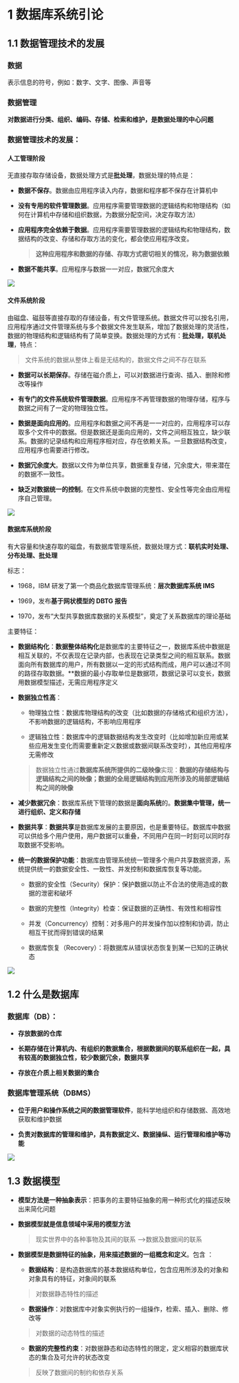 # 1 数据库系统引论

##  1.1 数据管理技术的发展

### 数据

表示信息的符号，例如：数字、文字、图像、声音等

### 数据管理

**对数据进行分类、组织、编码、存储、检索和维护，是数据处理的中心问题**

### 数据管理技术的发展：

#### 人工管理阶段

无直接存取存储设备，数据处理方式是**批处理**，数据处理的特点是：

+ **数据不保存**。数据由应用程序读入内存，数据和程序都不保存在计算机中

+ **没有专用的软件管理数据**。应用程序需要管理数据的逻辑结构和物理结构（如何在计算机中存储和组织数据，为数据分配空间，决定存取方法）

+ **应用程序完全依赖于数据**。应用程序需要管理数据的逻辑结构和物理结构，数据结构的改变、存储和存取方法的变化，都会使应用程序改变。

    > **这种应用程序和数据的存储、存取方式密切相关的情况，称为数据依赖**

+ **数据不能共享**。应用程序与数据一一对应，数据冗余度大

![](./img/1-1.png)

#### 文件系统阶段

由磁盘、磁鼓等直接存取的存储设备，有文件管理系统。数据文件可以按名引用，应用程序通过文件管理系统与多个数据文件发生联系，增加了数据处理的灵活性，数据的物理结构和逻辑结构有了简单变换。数据处理的方式有：**批处理，联机处理**，特点：

> 文件系统的数据从整体上看是无结构的，数据文件之间不存在联系

+ **数据可以长期保存**。存储在磁介质上，可以对数据进行查询、插入、删除和修改等操作

+ **有专门的文件系统软件管理数据**。应用程序不再管理数据的物理存储，程序与数据之间有了一定的物理独立性。

+ **数据是面向应用的**。应用程序和数据之间不再是一一对应的，应用程序可以存取多个文件中的数据。但是数据还是面向应用的，文件之间相互独立，缺少联系。数据的记录结构和应用程序相对应，存在依赖关系。一旦数据结构改变，应用程序也需要进行修改。

+ **数据冗余度大**。数据以文件为单位共享，数据重复存储，冗余度大，带来潜在的数据不一致性。

+ **缺乏对数据统一的控制**。在文件系统中数据的完整性、安全性等完全由应用程序自己管理。

![](./img/1-2.png)

#### 数据库系统阶段

有大容量和快速存取的磁盘，有数据库管理系统，数据处理方式：**联机实时处理、分布处理、批处理**

标志：

+ 1968，IBM 研发了第一个商品化数据库管理系统：**层次数据库系统 IMS**

+ 1969，发布**基于网状模型的 DBTG 报告**

+ 1970，发布“大型共享数据库数据的关系模型”，奠定了关系数据库的理论基础

主要特征：

+ **数据结构化**：**数据整体结构化**是数据库的主要特征之一，数据库系统中数据是相互关联的，不仅表现在记录内部，也表现在记录类型之间的相互联系。数据面向所有数据库的用户，所有数据以一定的形式结构而成，用户可以通过不同的路径存取数据。**数据的最小存取单位是数据项，数据记录可以变长，数据用数据模型描述，无需应用程序定义

+ **数据独立性高**：

    + 物理独立性：数据库物理结构的改变（比如数据的存储格式和组织方法），不影响数据的逻辑结构，不影响应用程序
    
    + 逻辑独立性：数据库中的逻辑数据结构发生改变时（比如增加新应用或某些应用发生变化而需要重新定义数据或数据间联系改变时），其他应用程序无需修改

    > 数据独立性通过**数据库系统所提供的二级映像**实现：**数据的存储结构与逻辑结构之间的映像；数据的全局逻辑结构到应用所涉及的局部逻辑结构之间的映像**

+ **减少数据冗余**：数据库系统下管理的数据是**面向系统**的。**数据集中管理，统一进行组织、定义和存储**

+ **数据共享**：**数据共享**是数据库发展的主要原因，也是重要特征。数据库中数据可以供给多个用户使用，用户数据可以重叠，不同用户在同一时刻可以同时存取数据不受影响。

+ **统一的数据保护功能**：数据库由管理系统统一管理多个用户共享数据资源，系统提供统一的数据安全性、一致性、并发控制和数据库恢复等功能。

    + 数据的安全性（Security）保护：保护数据以防止不合法的使用造成的数据的泄密和破坏
    
    + 数据的完整性（Integrity）检查：保证数据的正确性、有效性和相容性
    
    + 并发（Concurrency）控制：对多用户的并发操作加以控制和协调，防止相互干扰而得到错误的结果

    + 数据库恢复（Recovery）：将数据库从错误状态恢复到某一已知的正确状态

![](./img/1-3.png)

## 1.2 什么是数据库

### 数据库（DB）：

+ **存放数据的仓库**

+ **长期存储在计算机内、有组织的数据集合，根据数据间的联系组织在一起，具有较高的数据独立性，较少数据冗余，数据共享**

+ **存放在介质上相关数据的集合**

### 数据库管理系统（DBMS）

+ **位于用户和操作系统之间的数据管理软件**，能科学地组织和存储数据、高效地获取和维护数据

+ **负责对数据库的管理和维护，具有数据定义、数据操纵、运行管理和维护等功能**

![](./img/1-4.png)

## 1.3 数据模型

+ **模型方法是一种抽象表示**：把事务的主要特征抽象的用一种形式化的描述反映出来简化问题

+ **数据模型就是信息领域中采用的模型方法**

    > 现实世界中的各种事物及其间的联系 ——>数据及数据间的联系

+ **数据模型是数据特征的抽象，用来描述数据的一组概念和定义**。包含 ：

    + **数据结构**：是构造数据库的基本数据结构单位，包含应用所涉及的对象和对象具有的特征，对象间的联系

    > 对数据静态特性的描述

    + **数据操作**：对数据库中对象实例执行的一组操作，检索、插入、删除、修改等
    
    > 对数据的动态特性的描述
        
    + **数据的完整性约束**：对数据静态和动态特性的限定，定义相容的数据库状态的集合及可允许的状态改变

    > 反映了数据间的制约和依存关系
































